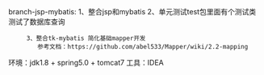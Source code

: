 branch-jsp-mybatis:
         1、整合jsp和mybatis
         2、单元测试test包里面有个测试类 测试了数据库查询
         
         3、整合tk-mybatis 简化基础mapper开发 
            参考文档：https://github.com/abel533/Mapper/wiki/2.2-mapping
         
环境：jdk1.8 + spring5.0 + tomcat7 工具：IDEA
         
